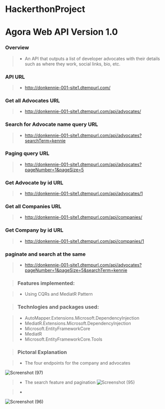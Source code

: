 # HackerthonProject

# Agora Web API Version 1.0

###  Overview
> - An API that outputs a list of developer advocates with their details such as where they work, social links, bio, etc.

### API URL
> - http://donkennie-001-site1.dtempurl.com/

### Get all Advocates URL
> - http://donkennie-001-site1.dtempurl.com/api/advocates/

### Search for Advocate name query URL
> - http://donkennie-001-site1.dtempurl.com/api/advocates?searchTerm=kennie

### Paging query URL
> - http://donkennie-001-site1.dtempurl.com/api/advocates?pageNumber=1&pageSize=5

### Get Advocate by id URL
> - http://donkennie-001-site1.dtempurl.com/api/advocates/1

###  Get all Companies URL
> - http://donkennie-001-site1.dtempurl.com/api/companies/

### Get Company by id URL
> - http://donkennie-001-site1.dtempurl.com/api/companies/1

### paginate and search at the same
> - http://donkennie-001-site1.dtempurl.com/api/advocates?pageNumber=1&pageSize=5&searchTerm=kennie


> ### Features implemented:

> - Using CQRs and MediatR Pattern 

> ### Technlogies and packages used:

> - AutoMapper.Extensions.Microsoft.DependencyInjection
> - MediatR.Extensions.Microsoft.DependencyInjection
> - Microsoft.EntityFrameworkCore
> - MediatR
> - Microsoft.EntityFrameworkCore.Tools

> ### Pictoral Explanation

> - The four endpoints for the company and advocates
> 
![Screenshot (97)](https://user-images.githubusercontent.com/88739172/197054203-cb966778-1db6-4924-8ca2-2d28fe746ed4.png)

> - The search feature and pagination
![Screenshot (95)](https://user-images.githubusercontent.com/88739172/197054569-dc7823a8-04dd-4f17-a50b-8a2f34c65780.png)

>-
![Screenshot (96)](https://user-images.githubusercontent.com/88739172/197054741-983b7ec1-864e-4447-992c-b94e54de7316.png)

